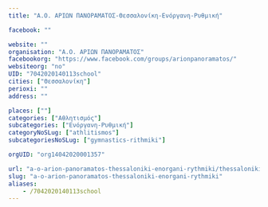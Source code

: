 ```yaml
---
title: "Α.Ο. ΑΡΙΩΝ ΠΑΝΟΡΑΜΑΤΟΣ-Θεσσαλονίκη-Ενόργανη-Ρυθμική"

facebook: ""

website: ""
organisation: "Α.Ο. ΑΡΙΩΝ ΠΑΝΟΡΑΜΑΤΟΣ"
facebookorg: "https://www.facebook.com/groups/arionpanoramatos/"
websiteorg: "no"
UID: "7042020140113school"
cities: ["Θεσσαλονίκη"]
perioxi: ""
address: ""

places: [""]
categories: ["Αθλητισμός"]
subcategories: ["Ενόργανη-Ρυθμική"]
categoryNoSLug: ["athlitismos"]
subcategoriesNoSLug: ["gymnastics-rithmiki"]

orgUID: "org14042020001357"

url: "a-o-arion-panoramatos-thessaloniki-enorgani-rythmiki/thessaloniki"
slug: "a-o-arion-panoramatos-thessaloniki-enorgani-rythmiki"
aliases:
    - /7042020140113school
---
```





